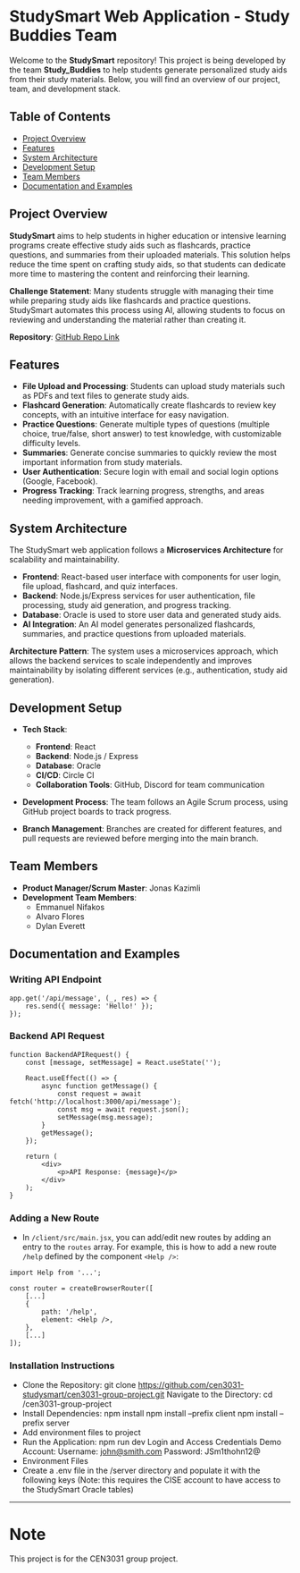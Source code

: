 
# StudySmart Web Application - Study Buddies Team

Welcome to the **StudySmart** repository! This project is being developed by the team **Study_Buddies** to help students generate personalized study aids from their study materials. Below, you will find an overview of our project, team, and development stack.

## Table of Contents
- [Project Overview](#project-overview)
- [Features](#features)
- [System Architecture](#system-architecture)
- [Development Setup](#development-setup)
- [Team Members](#team-members)
- [Documentation and Examples](#documentation-and-examples)

## Project Overview
**StudySmart** aims to help students in higher education or intensive learning programs create effective study aids such as flashcards, practice questions, and summaries from their uploaded materials. This solution helps reduce the time spent on crafting study aids, so that students can dedicate more time to mastering the content and reinforcing their learning.

**Challenge Statement**: Many students struggle with managing their time while preparing study aids like flashcards and practice questions. StudySmart automates this process using AI, allowing students to focus on reviewing and understanding the material rather than creating it.

**Repository**: [GitHub Repo Link](https://github.com/cen3031-studysmart/cen3031-group-project)

## Features
- **File Upload and Processing**: Students can upload study materials such as PDFs and text files to generate study aids.
- **Flashcard Generation**: Automatically create flashcards to review key concepts, with an intuitive interface for easy navigation.
- **Practice Questions**: Generate multiple types of questions (multiple choice, true/false, short answer) to test knowledge, with customizable difficulty levels.
- **Summaries**: Generate concise summaries to quickly review the most important information from study materials.
- **User Authentication**: Secure login with email and social login options (Google, Facebook).
- **Progress Tracking**: Track learning progress, strengths, and areas needing improvement, with a gamified approach.

## System Architecture
The StudySmart web application follows a **Microservices Architecture** for scalability and maintainability.

- **Frontend**: React-based user interface with components for user login, file upload, flashcard, and quiz interfaces.
- **Backend**: Node.js/Express services for user authentication, file processing, study aid generation, and progress tracking.
- **Database**: Oracle is used to store user data and generated study aids.
- **AI Integration**: An AI model generates personalized flashcards, summaries, and practice questions from uploaded materials.

**Architecture Pattern**: The system uses a microservices approach, which allows the backend services to scale independently and improves maintainability by isolating different services (e.g., authentication, study aid generation).

## Development Setup
- **Tech Stack**:
  - **Frontend**: React
  - **Backend**: Node.js / Express
  - **Database**: Oracle
  - **CI/CD**: Circle CI
  - **Collaboration Tools**: GitHub, Discord for team communication

- **Development Process**: The team follows an Agile Scrum process, using GitHub project boards to track progress.
- **Branch Management**: Branches are created for different features, and pull requests are reviewed before merging into the main branch.

## Team Members
- **Product Manager/Scrum Master**: Jonas Kazimli
- **Development Team Members**:
  - Emmanuel Nifakos
  - Alvaro Flores
  - Dylan Everett

## Documentation and Examples

### Writing API Endpoint

```
app.get('/api/message', (_, res) => {
    res.send({ message: 'Hello!' });
});
```

### Backend API Request

```
function BackendAPIRequest() {
    const [message, setMessage] = React.useState('');

    React.useEffect(() => {
        async function getMessage() {
            const request = await fetch('http://localhost:3000/api/message');
            const msg = await request.json();
            setMessage(msg.message);
        }
        getMessage();
    });

    return (
        <div>
            <p>API Response: {message}</p>
        </div>
    );
}
```

### Adding a New Route

* In `/client/src/main.jsx`, you can add/edit new routes by adding an entry to the `routes` array. For example, this is how to add a new route `/help` defined by the component `<Help />`:
```
import Help from '...';

const router = createBrowserRouter([
    [...]
    {
        path: '/help',
        element: <Help />,
    },
    [...]
]);

```

### Installation Instructions
* Clone the Repository:
    git clone https://github.com/cen3031-studysmart/cen3031-group-project.git
Navigate to the Directory: cd /cen3031-group-project
* Install Dependencies:
npm install
npm install –prefix client
npm install –prefix server
* Add environment files to project
* Run the Application:
npm run dev
Login and Access Credentials
Demo Account:
Username: john@smith.com
Password: JSm1thohn12@
* Environment Files
* Create a .env file in the /server directory and populate it with the following keys (Note: this requires the CISE account to have access to the StudySmart Oracle tables)
---

# Note

This project is for the CEN3031 group project.
